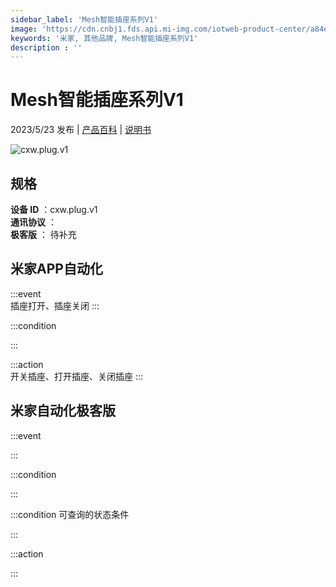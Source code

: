 ```yaml
---
sidebar_label: 'Mesh智能插座系列V1'
image: 'https://cdn.cnbj1.fds.api.mi-img.com/iotweb-product-center/a84e1584c3243e8b0bbb9cece4434292_1683865038771.png?GalaxyAccessKeyId=AKVGLQWBOVIRQ3XLEW&Expires=9223372036854775807&Signature=bPUKtl91mNxEceRZ9bzuNg5JKiQ='
keywords: '米家, 其他品牌, Mesh智能插座系列V1'
description : ''
---
```

# Mesh智能插座系列V1

2023/5/23 发布 | [产品百科](https://home.mi.com/webapp/content/baike/product/index.html?model=cxw.plug.v1/) | [说明书](https://home.mi.com/views/introduction.html?model=cxw.plug.v1&region=cn)

![cxw.plug.v1](https://cdn.cnbj1.fds.api.mi-img.com/iotweb-product-center/a84e1584c3243e8b0bbb9cece4434292_1683865038771.png?GalaxyAccessKeyId=AKVGLQWBOVIRQ3XLEW&Expires=9223372036854775807&Signature=bPUKtl91mNxEceRZ9bzuNg5JKiQ=)

## 规格  
> 
**设备 ID** ：cxw.plug.v1  
**通讯协议** ：  
**极客版**  ： 待补充 


## 米家APP自动化  

:::event  
插座打开、插座关闭
:::

:::condition  

:::

:::action   
开关插座、打开插座、关闭插座
:::

## 米家自动化极客版  

:::event  

:::

:::condition  

:::

:::condition 可查询的状态条件  

:::

:::action  

:::

        
